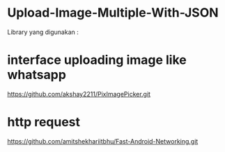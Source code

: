 # Upload-Image-Multiple-With-JSON
Library yang digunakan :
# interface uploading image like whatsapp
https://github.com/akshay2211/PixImagePicker.git 
# http request
https://github.com/amitshekhariitbhu/Fast-Android-Networking.git
